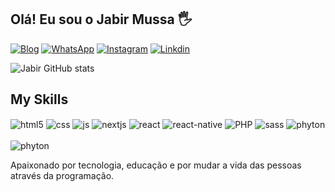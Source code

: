 ## Olá! Eu sou o Jabir Mussa 🖐️

[![Blog](https://img.shields.io/website?label=portifolio23.rf.gd&style=for-the-badge&url=http://portifolio23.rf.gd/)](https://portifolio-beta-olive.vercel.app/)
[![WhatsApp](https://img.shields.io/badge/WhatsApp-25D366?style=for-the-badge&logo=whatsapp&logoColor=white)](https://youtube.com/c/sujeitoprogramador)
[![Instagram](https://img.shields.io/badge/Instagram-E4405F?style=for-the-badge&logo=instagram&logoColor=white)](https://instagram.com/jabirdesigner)
[![Linkdin](https://img.shields.io/badge/LinkedIn-0077B5?style=for-the-badge&logo=linkedin&logoColor=white)](https://linkedin.com/jabirmussa)

![Jabir GitHub stats](https://github-readme-stats.vercel.app/api?username=jabirmussa&show_icons=true&theme=dracula&count_private=false)

## My Skills

<div style="display: inline_block">
  <img align="center" alt="html5" src="https://img.shields.io/badge/HTML5-E34F26?style=for-the-badge&logo=html5&logoColor=white" />
  <img align="center" alt="css" src="https://img.shields.io/badge/CSS3-1572B6?style=for-the-badge&logo=css3&logoColor=white" />
  <img align="center" alt="js" src="https://img.shields.io/badge/JavaScript-F7DF1E?style=for-the-badge&logo=javascript&logoColor=black" />
  <img align="center" alt="nextjs" src="https://img.shields.io/badge/Next.js-000000?style=for-the-badge&logo=nextdotjs&logoColor=white" />
  <img align="center" alt="react" src="https://img.shields.io/badge/React-20232A?style=for-the-badge&logo=react&logoColor=61DAFB" />
  <img align="center" alt="react-native" src="https://img.shields.io/badge/React_Native-20232A?style=for-the-badge&logo=react&logoColor=61DAFB" />
  <img align="center" alt="PHP" src="https://img.shields.io/badge/PHP-777BB4?style=for-the-badge&logo=php&logoColor=white" />
  <img align="center" alt="sass" src="https://img.shields.io/badge/Sass-hotpink?style=for-the-badge&logo=sass&logoColor=white" />
  <img align="center" alt="phyton" src="https://img.shields.io/badge/Python-14354C?style=for-the-badge&logo=python&logoColor=white" />
</div><br/>
<img align="center" alt="phyton" src="https://img.shields.io/badge/C%2B%2B-00599C?style=for-the-badge&logo=c%2B%2B&logoColor=white" />
</div><br/>

Apaixonado por tecnologia, educação e por mudar a vida das pessoas através da programação.



